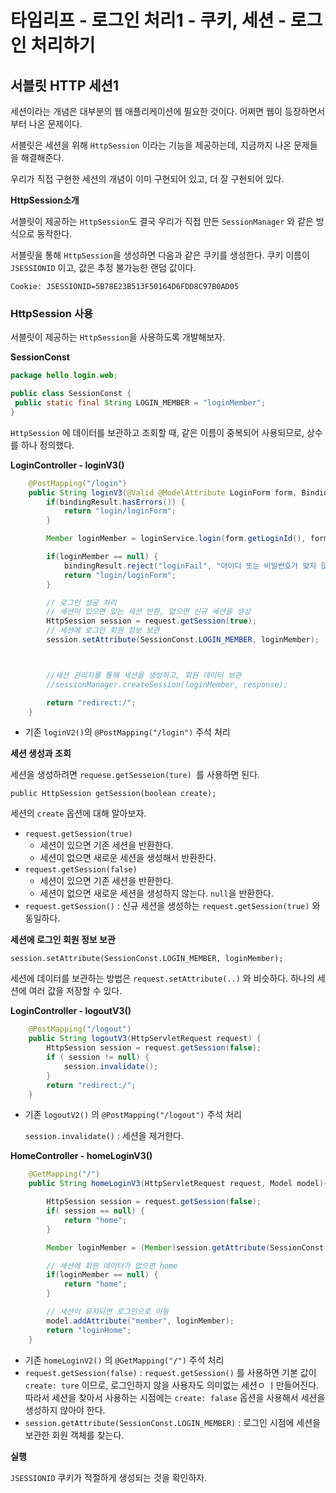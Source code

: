 # 타임리프 - 로그인 처리1 - 쿠키, 세션 - 로그인 처리하기

## 서블릿 HTTP 세션1

세션이라는 개념은 대부분의 웹 애플리케이션에 필요한 것이다. 어쩌면 웹이 등장하면서 부터 나온 문제이다. 

서블릿은 세션을 위해 `HttpSession` 이라는 기능을 제공하는데, 지금까지 나온 문제들을 해결해준다.

우리가 직접 구현한 세션의 개념이 이미 구현되어 있고, 더 잘 구현되어 있다.



**HttpSession소개**

서블릿이 제공하는 `HttpSession`도 결국 우리가 직접 만든 `SessionManager` 와 같은 방식으로 동작한다.

서블릿을 통해 `HttpSession`을 생성하면 다음과 같은 쿠키를 생성한다. 쿠키 이름이 `JSESSIONID` 이고, 값은 추정 불가능한 랜덤 값이다.

`Cookie: JSESSIONID=5B78E23B513F50164D6FDD8C97B0AD05`



### HttpSession 사용

서블릿이 제공하는 `HttpSession`을 사용하도록 개발해보자.



**SessionConst**

```java
package hello.login.web;

public class SessionConst {
 public static final String LOGIN_MEMBER = "loginMember";
}
```

`HttpSession` 에 데이터를 보관하고 조회할 때, 같은 이름이 중복되어 사용되므로, 상수를 하나 정의했다.



**LoginController - loginV3()**

```java
    @PostMapping("/login")
    public String loginV3(@Valid @ModelAttribute LoginForm form, BindingResult bindingResult, HttpServletRequest request) {
        if(bindingResult.hasErrors()) {
            return "login/loginForm";
        }

        Member loginMember = loginService.login(form.getLoginId(), form.getPassword());

        if(loginMember == null) {
            bindingResult.reject("loginFail", "아이디 또는 비밀번호가 맞지 않습니다.");
            return "login/loginForm";
        }

        // 로그인 성공 처리
        // 세션이 있으면 있는 세션 반환, 없으면 신규 세션을 생성
        HttpSession session = request.getSession(true);
        // 세션에 로그인 회원 정보 보관
        session.setAttribute(SessionConst.LOGIN_MEMBER, loginMember);



        //세션 관리자를 통해 세션을 생성하고, 회원 데이터 보관
        //sessionManager.createSession(loginMember, response);

        return "redirect:/";
    }
```

* 기존 `loginV2()`의 `@PostMapping("/login")` 주석 처리



**세션 생성과 조회**

세션을 생성하려면 `requese.getSesseion(ture) `를 사용하면 된다.

`public HttpSession getSession(boolean create);`



세션의 `create` 옵션에 대해 알아보자.

* `request.getSession(true)`
  * 세션이 있으면 기존 세션을 반환한다.
  * 세션이 없으면 새로운 세션을 생성해서 반환한다.
* `request.getSession(false)`
  * 세션이 있으면 기존 세션을 반환한다.
  * 세션이 없으면 새로운 세션을 생성하지 않는다. `null`을 반환한다.
* `request.getSession()` : 신규 세션을 생성하는 `request.getSession(true)` 와 동일하다.



**세션에 로그인 회원 정보 보관**

`session.setAttribute(SessionConst.LOGIN_MEMBER, loginMember);`

세션에 데이터를 보관하는 방법은 `request.setAttribute(..)` 와 비슷하다. 하나의 세션에 여러 값을 저장할 수 있다.



**LoginController - logoutV3()**

```java
    @PostMapping("/logout")
    public String logoutV3(HttpServletRequest request) {
        HttpSession session = request.getSession(false);
        if ( session != null) {
            session.invalidate();
        }
        return "redirect:/";
    }
```

* 기존 `logoutV2()` 의 `@PostMapping("/logout")` 주석 처리

  `session.invalidate()` : 세션을 제거한다.



**HomeController - homeLoginV3()**

```java
    @GetMapping("/")
    public String homeLoginV3(HttpServletRequest request, Model model){

        HttpSession session = request.getSession(false);
        if( session == null) {
            return "home";
        }

        Member loginMember = (Member)session.getAttribute(SessionConst.LOGIN_MEMBER);

        // 세션에 회원 데이터가 없으면 home
        if(loginMember == null) {
            return "home";
        }

        // 세션이 유지되면 로그인으로 이동
        model.addAttribute("member", loginMember);
        return "loginHome";
    }
```

* 기존 `homeLoginV2()` 의 `@GetMapping("/")` 주석 처리
* `request.getSession(false)` : `request.getSession()` 를 사용하면 기본 값이 `create: ture` 이므로, 로그인하지 않을 사용자도 의미없는 세션ㅇ ㅣ만들어진다. 따라서 세션을 찾아서 사용하는 시점에는 `create: falase` 옵션을 사용해서 세션을 생성하지 않아야 한다.
* `session.getAttribute(SessionConst.LOGIN_MEMBER)` : 로그인 시점에 세션을 보관한 회원 객체를 찾는다.



**실행**

`JSESSIONID` 쿠키가 적절하게 생성되는 것을 확인하자.

